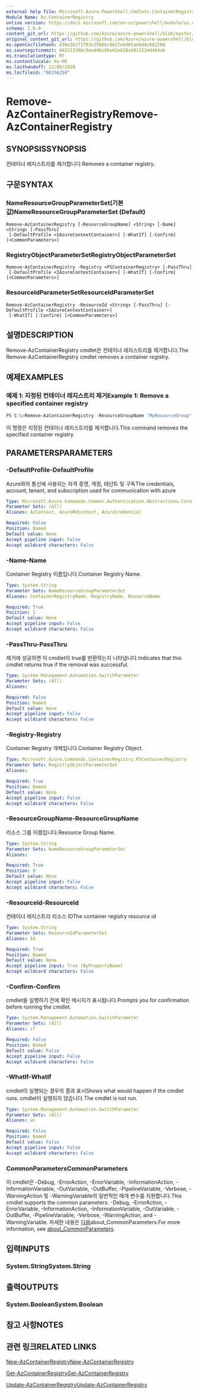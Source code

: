 ```yaml
---
external help file: Microsoft.Azure.PowerShell.Cmdlets.ContainerRegistry.dll-Help.xml
Module Name: Az.ContainerRegistry
online version: https://docs.microsoft.com/en-us/powershell/module/az.containerregistry/remove-azcontainerregistry
schema: 2.0.0
content_git_url: https://github.com/Azure/azure-powershell/blob/master/src/ContainerRegistry/ContainerRegistry/help/Remove-AzContainerRegistry.md
original_content_git_url: https://github.com/Azure/azure-powershell/blob/master/src/ContainerRegistry/ContainerRegistry/help/Remove-AzContainerRegistry.md
ms.openlocfilehash: d36e362f1782e3566bc0d2febd65aebd4c68220d
ms.sourcegitcommit: 04221336bc9eed46c05ed1e828a6811534d4b4ab
ms.translationtype: MT
ms.contentlocale: ko-KR
ms.lasthandoff: 12/08/2020
ms.locfileid: "98356258"
---
```

# <span data-ttu-id="732bd-101">Remove-AzContainerRegistry</span><span class="sxs-lookup"><span data-stu-id="732bd-101">Remove-AzContainerRegistry</span></span>

## <span data-ttu-id="732bd-102">SYNOPSIS</span><span class="sxs-lookup"><span data-stu-id="732bd-102">SYNOPSIS</span></span>
<span data-ttu-id="732bd-103">컨테이너 레지스트리를 제거합니다.</span><span class="sxs-lookup"><span data-stu-id="732bd-103">Removes a container registry.</span></span>

## <span data-ttu-id="732bd-104">구문</span><span class="sxs-lookup"><span data-stu-id="732bd-104">SYNTAX</span></span>

### <span data-ttu-id="732bd-105">NameResourceGroupParameterSet(기본값)</span><span class="sxs-lookup"><span data-stu-id="732bd-105">NameResourceGroupParameterSet (Default)</span></span>
```
Remove-AzContainerRegistry [-ResourceGroupName] <String> [-Name] <String> [-PassThru]
 [-DefaultProfile <IAzureContextContainer>] [-WhatIf] [-Confirm] [<CommonParameters>]
```

### <span data-ttu-id="732bd-106">RegistryObjectParameterSet</span><span class="sxs-lookup"><span data-stu-id="732bd-106">RegistryObjectParameterSet</span></span>
```
Remove-AzContainerRegistry -Registry <PSContainerRegistry> [-PassThru]
 [-DefaultProfile <IAzureContextContainer>] [-WhatIf] [-Confirm] [<CommonParameters>]
```

### <span data-ttu-id="732bd-107">ResourceIdParameterSet</span><span class="sxs-lookup"><span data-stu-id="732bd-107">ResourceIdParameterSet</span></span>
```
Remove-AzContainerRegistry -ResourceId <String> [-PassThru] [-DefaultProfile <IAzureContextContainer>]
 [-WhatIf] [-Confirm] [<CommonParameters>]
```

## <span data-ttu-id="732bd-108">설명</span><span class="sxs-lookup"><span data-stu-id="732bd-108">DESCRIPTION</span></span>
<span data-ttu-id="732bd-109">Remove-AzContainerRegistry cmdlet은 컨테이너 레지스트리를 제거합니다.</span><span class="sxs-lookup"><span data-stu-id="732bd-109">The Remove-AzContainerRegistry cmdlet removes a container registry.</span></span>

## <span data-ttu-id="732bd-110">예제</span><span class="sxs-lookup"><span data-stu-id="732bd-110">EXAMPLES</span></span>

### <span data-ttu-id="732bd-111">예제 1: 지정된 컨테이너 레지스트리 제거</span><span class="sxs-lookup"><span data-stu-id="732bd-111">Example 1: Remove a specified container registry</span></span>
```powershell
PS C:\>Remove-AzContainerRegistry -ResourceGroupName "MyResourceGroup" -Name "MyRegistry"
```

<span data-ttu-id="732bd-112">이 명령은 지정된 컨테이너 레지스트리를 제거합니다.</span><span class="sxs-lookup"><span data-stu-id="732bd-112">This command removes the specified container registry.</span></span>

## <span data-ttu-id="732bd-113">PARAMETERS</span><span class="sxs-lookup"><span data-stu-id="732bd-113">PARAMETERS</span></span>

### <span data-ttu-id="732bd-114">-DefaultProfile</span><span class="sxs-lookup"><span data-stu-id="732bd-114">-DefaultProfile</span></span>
<span data-ttu-id="732bd-115">Azure와의 통신에 사용되는 자격 증명, 계정, 테넌트 및 구독</span><span class="sxs-lookup"><span data-stu-id="732bd-115">The credentials, account, tenant, and subscription used for communication with azure</span></span>

```yaml
Type: Microsoft.Azure.Commands.Common.Authentication.Abstractions.Core.IAzureContextContainer
Parameter Sets: (All)
Aliases: AzContext, AzureRmContext, AzureCredential

Required: False
Position: Named
Default value: None
Accept pipeline input: False
Accept wildcard characters: False
```

### <span data-ttu-id="732bd-116">-Name</span><span class="sxs-lookup"><span data-stu-id="732bd-116">-Name</span></span>
<span data-ttu-id="732bd-117">Container Registry 이름입니다.</span><span class="sxs-lookup"><span data-stu-id="732bd-117">Container Registry Name.</span></span>

```yaml
Type: System.String
Parameter Sets: NameResourceGroupParameterSet
Aliases: ContainerRegistryName, RegistryName, ResourceName

Required: True
Position: 1
Default value: None
Accept pipeline input: False
Accept wildcard characters: False
```

### <span data-ttu-id="732bd-118">-PassThru</span><span class="sxs-lookup"><span data-stu-id="732bd-118">-PassThru</span></span>
<span data-ttu-id="732bd-119">제거에 성공하면 이 cmdlet이 true를 반환하는지 나타냅니다.</span><span class="sxs-lookup"><span data-stu-id="732bd-119">Indicates that this cmdlet returns true if the removal was successful.</span></span>

```yaml
Type: System.Management.Automation.SwitchParameter
Parameter Sets: (All)
Aliases:

Required: False
Position: Named
Default value: None
Accept pipeline input: False
Accept wildcard characters: False
```

### <span data-ttu-id="732bd-120">-Registry</span><span class="sxs-lookup"><span data-stu-id="732bd-120">-Registry</span></span>
<span data-ttu-id="732bd-121">Container Registry 개체입니다.</span><span class="sxs-lookup"><span data-stu-id="732bd-121">Container Registry Object.</span></span>

```yaml
Type: Microsoft.Azure.Commands.ContainerRegistry.PSContainerRegistry
Parameter Sets: RegistryObjectParameterSet
Aliases:

Required: True
Position: Named
Default value: None
Accept pipeline input: False
Accept wildcard characters: False
```

### <span data-ttu-id="732bd-122">-ResourceGroupName</span><span class="sxs-lookup"><span data-stu-id="732bd-122">-ResourceGroupName</span></span>
<span data-ttu-id="732bd-123">리소스 그룹 이름입니다.</span><span class="sxs-lookup"><span data-stu-id="732bd-123">Resource Group Name.</span></span>

```yaml
Type: System.String
Parameter Sets: NameResourceGroupParameterSet
Aliases:

Required: True
Position: 0
Default value: None
Accept pipeline input: False
Accept wildcard characters: False
```

### <span data-ttu-id="732bd-124">-ResourceId</span><span class="sxs-lookup"><span data-stu-id="732bd-124">-ResourceId</span></span>
<span data-ttu-id="732bd-125">컨테이너 레지스트리 리소스 ID</span><span class="sxs-lookup"><span data-stu-id="732bd-125">The container registry resource id</span></span>

```yaml
Type: System.String
Parameter Sets: ResourceIdParameterSet
Aliases: Id

Required: True
Position: Named
Default value: None
Accept pipeline input: True (ByPropertyName)
Accept wildcard characters: False
```

### <span data-ttu-id="732bd-126">-Confirm</span><span class="sxs-lookup"><span data-stu-id="732bd-126">-Confirm</span></span>
<span data-ttu-id="732bd-127">cmdlet을 실행하기 전에 확인 메시지가 표시됩니다.</span><span class="sxs-lookup"><span data-stu-id="732bd-127">Prompts you for confirmation before running the cmdlet.</span></span>

```yaml
Type: System.Management.Automation.SwitchParameter
Parameter Sets: (All)
Aliases: cf

Required: False
Position: Named
Default value: False
Accept pipeline input: False
Accept wildcard characters: False
```

### <span data-ttu-id="732bd-128">-WhatIf</span><span class="sxs-lookup"><span data-stu-id="732bd-128">-WhatIf</span></span>
<span data-ttu-id="732bd-129">cmdlet이 실행되는 경우의 결과 표시</span><span class="sxs-lookup"><span data-stu-id="732bd-129">Shows what would happen if the cmdlet runs.</span></span>
<span data-ttu-id="732bd-130">cmdlet이 실행되지 않습니다.</span><span class="sxs-lookup"><span data-stu-id="732bd-130">The cmdlet is not run.</span></span>

```yaml
Type: System.Management.Automation.SwitchParameter
Parameter Sets: (All)
Aliases: wi

Required: False
Position: Named
Default value: False
Accept pipeline input: False
Accept wildcard characters: False
```

### <span data-ttu-id="732bd-131">CommonParameters</span><span class="sxs-lookup"><span data-stu-id="732bd-131">CommonParameters</span></span>
<span data-ttu-id="732bd-132">이 cmdlet은 -Debug, -ErrorAction, -ErrorVariable, -InformationAction, -InformationVariable, -OutVariable, -OutBuffer, -PipelineVariable, -Verbose, -WarningAction 및 -WarningVariable의 일반적인 매개 변수를 지원합니다.</span><span class="sxs-lookup"><span data-stu-id="732bd-132">This cmdlet supports the common parameters: -Debug, -ErrorAction, -ErrorVariable, -InformationAction, -InformationVariable, -OutVariable, -OutBuffer, -PipelineVariable, -Verbose, -WarningAction, and -WarningVariable.</span></span> <span data-ttu-id="732bd-133">자세한 내용은 [다음](http://go.microsoft.com/fwlink/?LinkID=113216)about_CommonParameters.</span><span class="sxs-lookup"><span data-stu-id="732bd-133">For more information, see [about_CommonParameters](http://go.microsoft.com/fwlink/?LinkID=113216).</span></span>

## <span data-ttu-id="732bd-134">입력</span><span class="sxs-lookup"><span data-stu-id="732bd-134">INPUTS</span></span>

### <span data-ttu-id="732bd-135">System.String</span><span class="sxs-lookup"><span data-stu-id="732bd-135">System.String</span></span>

## <span data-ttu-id="732bd-136">출력</span><span class="sxs-lookup"><span data-stu-id="732bd-136">OUTPUTS</span></span>

### <span data-ttu-id="732bd-137">System.Boolean</span><span class="sxs-lookup"><span data-stu-id="732bd-137">System.Boolean</span></span>

## <span data-ttu-id="732bd-138">참고 사항</span><span class="sxs-lookup"><span data-stu-id="732bd-138">NOTES</span></span>

## <span data-ttu-id="732bd-139">관련 링크</span><span class="sxs-lookup"><span data-stu-id="732bd-139">RELATED LINKS</span></span>

[<span data-ttu-id="732bd-140">New-AzContainerRegistry</span><span class="sxs-lookup"><span data-stu-id="732bd-140">New-AzContainerRegistry</span></span>]()

[<span data-ttu-id="732bd-141">Get-AzContainerRegistry</span><span class="sxs-lookup"><span data-stu-id="732bd-141">Get-AzContainerRegistry</span></span>]()

[<span data-ttu-id="732bd-142">Update-AzContainerRegistry</span><span class="sxs-lookup"><span data-stu-id="732bd-142">Update-AzContainerRegistry</span></span>]()

